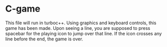 # C-game
This file will run in turboc++. Using graphics and keyboard controls, this game has been made. Upon seeing a line, you are 
supposed to press spacebar for the playing icon to jump over that line. If the icon crosses any line before the end, the game 
is over.

